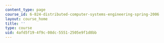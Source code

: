```yaml
---
content_type: page
course_id: 6-824-distributed-computer-systems-engineering-spring-2006
layout: course_home
title: ''
type: course
uid: 4afd5f19-4f9c-08dc-5551-2505e9f1d8bb
---
```

